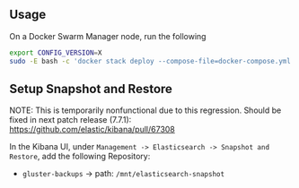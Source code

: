 ## Usage

On a Docker Swarm Manager node, run the following
```bash
export CONFIG_VERSION=X
sudo -E bash -c 'docker stack deploy --compose-file=docker-compose.yml elk'
```

## Setup Snapshot and Restore

NOTE: This is temporarily nonfunctional due to this regression.  Should be fixed in next patch release (7.7.1): https://github.com/elastic/kibana/pull/67308

In the Kibana UI, under `Management -> Elasticsearch -> Snapshot and Restore`, add the following Repository:
* `gluster-backups` -> path: `/mnt/elasticsearch-snapshot`

